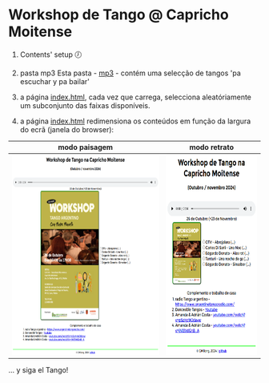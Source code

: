 # Workshop de Tango @ Capricho Moitense



1. Contents' setup 🕖

2. pasta mp3
Esta pasta - [mp3](./mp3) - contém uma selecção de tangos 'pa escuchar y pa bailar'

3. a página [index.html](index.html), cada vez que carrega, selecciona aleatóriamente um subconjunto das faixas disponíveis.

4. a página [index.html](index.html) redimensiona os conteúdos em função da largura do ecrã (janela do browser):

| modo paisagem   | modo retrato  |
|----------|--------|
| <img src="./pics/screencapture-wtcm-onrender-2024-11-02-14_01_48.png" height="400">    | <img src="./pics/screencapture-wtcm-onrender-2024-11-02-14_02_26.png"  height="400"> |


... y siga el Tango!

